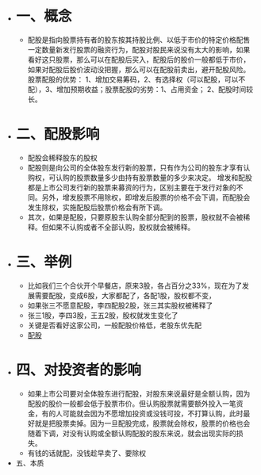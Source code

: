 - # 一、概念
	- 配股是指向股票持有者的股东按其持股比例、以低于市价的特定价格配售一定数量新发行股票的融资行为，配股对股民来说没有太大的影响，如果看好这只股票，那么可以在配股后买入，配股后的股价一般都低于市价，如果对配股后股价波动没把握，那么可以在配股前卖出，避开配股风险。
	  股票配股的优势：
	  1、增加交易筹码，2、有选择权（可以配股，可以不配），3、增加预期收益；股票配股的劣势：1、占用资金；
	  2、配股时间较长。
- # 二、配股影响
	- 配股会稀释股东的股权
	- 配股则是向公司的全体股东发行新的股票，只有作为公司的股东才享有认购权，可认购的股票数量多少由持有股票数量的多少来决定。
	  增发和配股都是上市公司发行新的股票来募资的行为，区别主要在于发行对象的不同。另外，增发股票不用除权，即增发后股票的价格不会下调，而配股会发生除权，实施配股后股票价格会有所下调。
	- 其次，如果是配股，只要原股东认购全部分配到的股票，股权就不会被稀释。但如果不认购或者不全部认购，股权就会被稀释。
- # 三、举例
	- 比如我们三个合伙开个早餐店，原来3股，各占百分之33%，现在为了发展需要配股，变成6股，大家都配了，各配1股，股权都不变，
	- 如果张三不愿意配股，李四配股2股，张三其实股权被稀释了
	- 张三1股，李四3股，王五2股，股权就发生变化了
	- 关键是否看好这家公司，一般配股价格低，老股东优先配
	- [配股](https://mbd.baidu.com/newspage/data/landingsuper?rs=1174615014&ruk=ajdHxiAiA3I7Xyq08Q0-yQ&isBdboxFrom=1&pageType=1&urlext=%7B%22cuid%22%3A%22l8Sdi0O_valGuvuE082B8_OzH8jZaHiA0822ug8fSuju8v8Eg82ia_iJWurGiSazYPImA%22%7D&context=%7B%22nid%22%3A%22news_9708025853189355847%22%7D)
- # 四、对投资者的影响
	- 如果上市公司要对全体股东进行配股，对股东来说最好是全额认购，因为配股的股价一般都会低于股票市价。但认购股票就需要额外投入一笔资金，有的人可能就会因为不愿增加投资或没钱可投，不打算认购，此时最好就是把股票卖掉。因为一旦配股完成，股票就会除权，股票的价格也会随着下调，对没有认购或全额认购配股的股东来说，就会出现实际的损失。
	- 有钱的话就配，没钱趁早卖了、要除权
- 五、本质